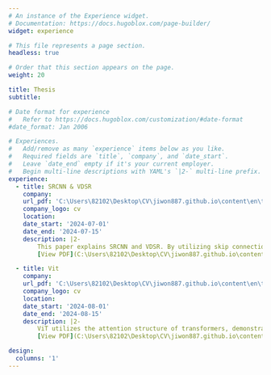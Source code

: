 ```yaml
---
# An instance of the Experience widget.
# Documentation: https://docs.hugoblox.com/page-builder/
widget: experience

# This file represents a page section.
headless: true

# Order that this section appears on the page.
weight: 20

title: Thesis
subtitle:

# Date format for experience
#   Refer to https://docs.hugoblox.com/customization/#date-format
#date_format: Jan 2006

# Experiences.
#   Add/remove as many `experience` items below as you like.
#   Required fields are `title`, `company`, and `date_start`.
#   Leave `date_end` empty if it's your current employer.
#   Begin multi-line descriptions with YAML's `|2-` multi-line prefix.
experience:
  - title: SRCNN & VDSR
    company: 
    url_pdf: 'C:\Users\82102\Desktop\CV\jiwon887.github.io\content\en\thesis\read\srcnn_vdsr.pdf'
    company_logo: cv
    location:
    date_start: '2024-07-01'
    date_end: '2024-07-15'
    description: |2-
        This paper explains SRCNN and VDSR. By utilizing skip connections, it increases the depth of the neural network and enhances performance, while achieving faster convergence compared to previous models.
        [View PDF](C:\Users\82102\Desktop\CV\jiwon887.github.io\content\en\thesis\read\srcnn_vdsr.pdf)

  - title: Vit
    company: 
    url_pdf: 'C:\Users\82102\Desktop\CV\jiwon887.github.io\content\en\thesis\read\vit.pdf'
    company_logo: cv
    location: 
    date_start: '2024-08-01'
    date_end: '2024-08-15'
    description: |2-
        ViT utilizes the attention structure of transformers, demonstrating high performance when processing large-scale data.
        [View PDF](C:\Users\82102\Desktop\CV\jiwon887.github.io\content\en\thesis\read\vit.pdf)

design:
  columns: '1'
---
```

